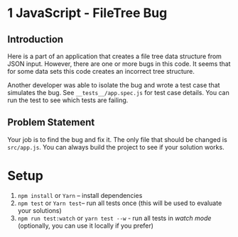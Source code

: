 # 1 JavaScript - FileTree Bug

## Introduction

Here is a part of an application that creates a file tree data structure from JSON input. However, there are one or more bugs in this code. It seems that for some data sets this code creates an incorrect tree structure.

Another developer was able to isolate the bug and wrote a test case that simulates the bug. See `__tests__/app.spec.js` for test case details. You can run the test to see which tests are failing.

## Problem Statement

Your job is to find the bug and fix it. The only file that should be changed is `src/app.js`. You can always build the project to see if your solution works.

# Setup

1. `npm install` or `Yarn` – install dependencies
2. `npm test` or `Yarn test`– run all tests once (this will be used to evaluate your solutions)
3. `npm run test:watch` or `yarn test --w` - run all tests in _watch mode_ (optionally, you can use it locally if you prefer)
